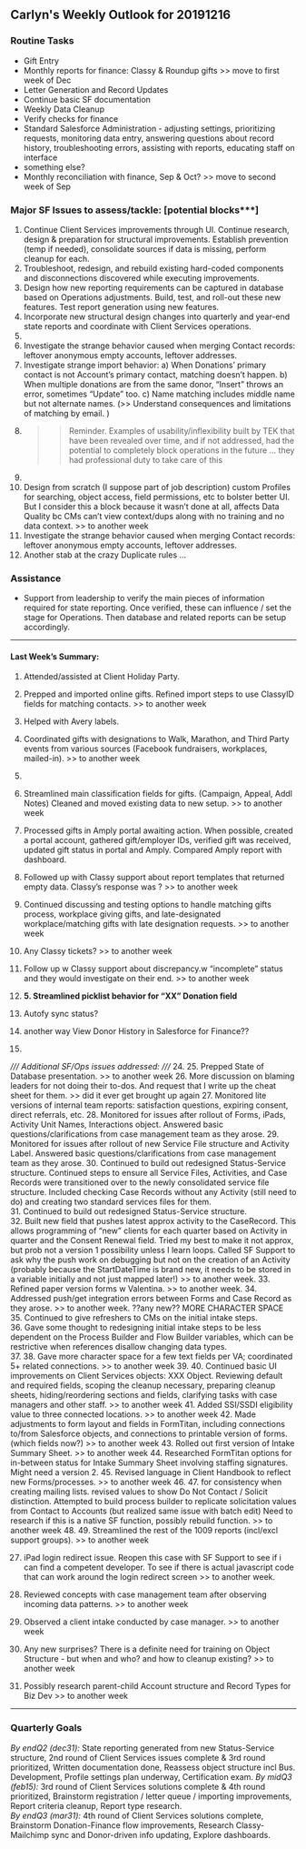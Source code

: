 ## Carlyn's Weekly Outlook for 20191216
### Routine Tasks
* Gift Entry
* Monthly reports for finance: Classy & Roundup gifts >> move to first week of Dec
* Letter Generation and Record Updates
* Continue basic SF documentation
* Weekly Data Cleanup
* Verify checks for finance
* Standard Salesforce Administration - adjusting settings, prioritizing requests, monitoring data entry, answering questions about record history, troubleshooting errors, assisting with reports, educating staff on interface
* something else?
* Monthly reconciliation with finance, Sep & Oct?  >> move to second week of Sep

### Major SF Issues to assess/tackle: [potential blocks***]
1. Continue Client Services improvements through UI.  Continue research, design & preparation for structural improvements.  Establish prevention (temp if needed), consolidate sources if data is missing, perform cleanup for each.
2. Troubleshoot, redesign, and rebuild existing hard-coded components and disconnections discovered while executing improvements.
3. Design how new reporting requirements can be captured in database based on Operations adjustments.  Build, test, and roll-out these new features.  Test report generation using new features.
4. Incorporate new structural design changes into quarterly and year-end state reports and coordinate with Client Services operations.
5. 
6. Investigate the strange behavior caused when merging Contact records: leftover anonymous empty accounts, leftover addresses.
7. Investigate strange import behavior: a) When Donations’ primary contact is not Account’s primary contact, matching doesn’t happen.  b) When multiple donations are from the same donor, “Insert” throws an error, sometimes “Update” too.  c) Name matching includes middle name but not alternate names.  (>> Understand consequences and limitations of matching by email. )
8. > > Reminder.  Examples of usability/inflexibility built by TEK that have been revealed over time, and if not addressed, had the potential to completely block operations in the future … they had professional duty to take care of this
9. 
10. Design from scratch (I suppose part of job description) custom Profiles for searching, object access, field permissions, etc to bolster better UI.  But I consider this a block because it wasn’t done at all, affects Data Quality bc CMs can’t view context/dups along with no training and no data context. >> to another week
11. Investigate the strange behavior caused when merging Contact records: leftover anonymous empty accounts, leftover addresses.
12. Another stab at the crazy Duplicate rules …

### Assistance
* Support from leadership to verify the main pieces of information required for state reporting.  Once verified, these can influence / set the stage for Operations.  Then database and related reports can be setup accordingly.

- - - -
#### Last Week’s Summary:
1. Attended/assisted at Client Holiday Party.  
2. Prepped and imported online gifts.  Refined import steps to use ClassyID fields for matching contacts.  >> to another week
3. Helped with Avery labels.  
4. Coordinated gifts with designations to Walk, Marathon, and Third Party events from various sources (Facebook fundraisers, workplaces, mailed-in). >> to another week
5. 
6. Streamlined main classification fields for gifts.  (Campaign, Appeal, Addl Notes)  Cleaned and moved existing data to new setup.   >> to another week
7. Processed gifts in Amply portal awaiting action.  When possible, created a portal account, gathered gift/employer IDs, verified gift was received, updated gift status in portal and Amply.  Compared Amply report with dashboard.
8. Followed up with Classy support about report templates that returned empty data.  Classy’s response was ?  >> to another week
9. Continued discussing and testing options to handle matching gifts process, workplace giving gifts, and late-designated workplace/matching gifts with late designation requests. >> to another week

12. Any Classy tickets?  >> to another week
13. Follow up w Classy support about discrepancy.w “incomplete” status and they would investigate on their end.   >> to another week
14. **5. Streamlined picklist behavior for “XX” Donation field**
15. Autofy sync status?
16. another way View Donor History in Salesforce for Finance??
17. 

*/// Additional SF/Ops issues addressed: ///*
24. 
25. Prepped State of Database presentation.   >> to another week
26. More discussion on blaming leaders for not doing their to-dos.  And request that I write up the cheat sheet for them.  >> did it ever get brought up again
27. Monitored lite versions of internal team reports: satisfaction questions, expiring consent, direct referrals, etc.
28. Monitored for issues after rollout of Forms, iPads, Activity Unit Names, Interactions object.  Answered basic questions/clarifications from case management team as they arose.
29. Monitored for issues after rollout of new Service File structure and Activity Label.  Answered basic questions/clarifications from case management team as they arose.
30. Continued to build out redesigned Status-Service structure.  Continued steps to ensure all Service Files, Activities, and Case Records were transitioned over to the newly consolidated service file structure.  Included checking Case Records without any Activity (still need to do) and creating two standard services files for them.  
31. Continued to build out redesigned Status-Service structure.  
32. Built new field that pushes latest approx activity to the CaseRecord.  This allows programming of “new” clients for each quarter based on Activity in quarter and the Consent Renewal field.   Tried my best to make it not approx, but prob not a version 1 possibility unless I learn loops.  Called SF Support to ask why the push work on debugging but not on the creation of an Activity (probably because the StartDateTime is brand new, it needs to be stored in a variable initially and not just mapped later!)  >> to another week.
33. Refined paper version forms w Valentina. >> to another week.
34. Addressed push/get integration errors between Forms and Case Record as they arose.   >> to another week.  ??any new??  MORE CHARACTER SPACE
35. Continued to give refreshers to CMs on the initial intake steps.  
36. Gave some thought to redesigning initial intake steps to be less dependent on the Process Builder and Flow Builder variables, which can be restrictive when references disallow changing data types.  
37. 
38. Gave more character space for a few text fields per VA; coordinated 5+ related connections. >> to another week
39. 
40. Continued basic UI improvements on Client Services objects: XXX Object.  Reviewing default and required fields, scoping the cleanup necessary, preparing cleanup sheets, hiding/reordering sections and fields, clarifying tasks with case managers and other staff.  >> to another week
41. Added SSI/SSDI eligibility value to three connected locations.  >> to another week
42. Made adjustments to form layout and fields in FormTitan, including connections to/from Salesforce objects, and connections to printable version of forms.  (which fields now?) >> to another week
43. Rolled out first version of Intake Summary Sheet. >> to another week
44. Researched FormTitan options for in-between status for Intake Summary Sheet involving staffing signatures.  Might need a version 2.
45. Revised language in Client Handbook to reflect new Forms/processes. >> to another week
46. 
47. for consistency when creating mailing lists.  revised values to show Do Not Contact / Solicit distinction.  Attempted to build process builder to replicate solicitation values from Contact to Accounts (but realized same issue with batch edit)  Need to research if this is a native SF function, possibly rebuild function.  >> to another week
48. 
49. Streamlined the rest of the 1009 reports (incl/excl support groups).  >> to another week

27. iPad login redirect issue.  Reopen this case with SF Support to see if i can find a competent developer.  To see if there is actual javascript code that can work around the login redirect screen  >> to another week.
28. Reviewed concepts with case management team after observing incoming data patterns.  >> to another week
29. Observed a client intake conducted by case manager. >> to another week

22. Any new surprises?  There is a definite need for training on Object Structure - but when and who?  and how to cleanup existing?  >> to another week
23. Possibly research parent-child Account structure and Record Types for Biz Dev >> to another week

- - - -
### Quarterly Goals
*By endQ2 (dec31):* State reporting generated from new Status-Service structure, 2nd round of Client Services issues complete & 3rd round prioritized, Written documentation done, Reassess object structure incl Bus. Development, Profile settings plan underway, Certification exam.
*By midQ3 (feb15):* 3rd round of Client Services solutions complete & 4th round prioritized, Brainstorm registration / letter queue / importing improvements, Report criteria cleanup, Report type research.  
*By endQ3 (mar31):* 4th round of Client Services solutions complete, Brainstorm Donation-Finance flow improvements, Research Classy-Mailchimp sync and Donor-driven info updating, Explore dashboards. 
